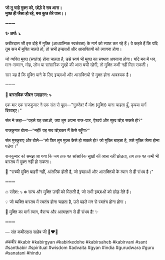 **जो तु चाहे मुक्त को, छोड़े दे सब आस।**\
**मुक्त ही जैसा हो रहे, बस कुछ तेरे पास।।**

➖➖➖

**✨ अर्थ: ⤵**

कबीरदास जी इस दोहे में मुक्ति (आध्यात्मिक स्वतंत्रता) के मार्ग को स्पष्ट कर रहे हैं। वे कहते हैं कि यदि तुम सच में मुक्ति चाहते हो, तो सभी इच्छाओं और आसक्तियों को त्यागना होगा।

जो व्यक्ति मुक्त (स्वतंत्र) होना चाहता है, उसे स्वयं भी मुक्त का स्वभाव अपनाना होगा। यदि मन में धन, मान-सम्मान, मोह, लोभ या सांसारिक सुखों की आस बची रहेगी, तो मुक्ति कभी नहीं मिल सकती।

सार यह है कि मुक्ति पाने के लिए इच्छाओं और आसक्तियों से मुक्त होना आवश्यक है।

➖➖➖

**🌾 वास्तविक जीवन उदाहरण: ⤵**

एक बार एक राजकुमार ने एक संत से पूछा—"गुरुदेव! मैं मोक्ष (मुक्ति) पाना चाहता हूँ, कृपया मार्ग दिखाइए।"

संत ने कहा—"पहले यह बताओ, क्या तुम अपना राज-पाट, ऐश्वर्य और सुख छोड़ सकते हो?"

राजकुमार बोला—"नहीं! यह सब छोड़कर मैं कैसे रहूँगा?"

संत मुस्कुराए और बोले—"तो फिर तुम मुक्त कैसे हो सकते हो? जो मुक्ति चाहता है, उसे मुक्ति जैसा होना पड़ेगा।"

राजकुमार को समझ आ गया कि जब तक वह सांसारिक सुखों की आस नहीं छोड़ता, तब तक वह कभी भी वास्तव में मुक्त नहीं हो सकता।

📜 "सच्ची मुक्ति बाहरी नहीं, आंतरिक होती है, जो इच्छाओं और आसक्तियों के त्याग से ही संभव है।"

➖➖➖

🔥 संदेश: ⤵
☸ सत्य और मुक्ति उन्हीं को मिलती है, जो सभी इच्छाओं को छोड़ देते हैं।

💡 जो व्यक्ति वास्तव में स्वतंत्र होना चाहता है, उसे पहले मन से स्वतंत्र होना होगा।

🙏 मुक्ति का मार्ग त्याग, वैराग्य और आत्मज्ञान से ही संभव है! ✨

➖➖➖

— संत कबीरदास साहेब जी 🙏❤️💯

#कबीर #kabir #kabirgyan #kabirkedohe #kabirsaheb #kabirvani #sant #santkabir #spiritual #wisdom #advaita #gyan #india #gurudwara #guru #sanatani #hindu

